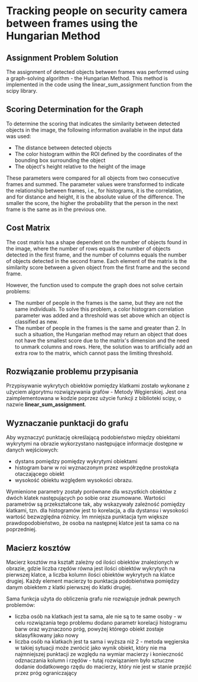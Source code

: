 # Tracking people on security camera between frames using the Hungarian Method

## Assignment Problem Solution

The assignment of detected objects between frames was performed using a graph-solving algorithm - the Hungarian Method. This method is implemented in the code using the linear_sum_assignment function from the scipy library.

## Scoring Determination for the Graph

To determine the scoring that indicates the similarity between detected objects in the image, the following information available in the input data was used:

  - The distance between detected objects
  - The color histogram within the ROI defined by the coordinates of the bounding box surrounding the object
  - The object's height relative to the height of the image

These parameters were compared for all objects from two consecutive frames and summed. The parameter values were transformed to indicate the relationship between frames, i.e., for histograms, it is the correlation, and for distance and height, it is the absolute value of the difference. The smaller the score, the higher the probability that the person in the next frame is the same as in the previous one.

## Cost Matrix

The cost matrix has a shape dependent on the number of objects found in the image, where the number of rows equals the number of objects detected in the first frame, and the number of columns equals the number of objects detected in the second frame. Each element of the matrix is the similarity score between a given object from the first frame and the second frame.

However, the function used to compute the graph does not solve certain problems:

  - The number of people in the frames is the same, but they are not the same individuals. To solve this problem, a color histogram correlation parameter was added and a threshold was set above which an object is classified as new.
  - The number of people in the frames is the same and greater than 2. In such a situation, the Hungarian method may return an object that does not have the smallest score due to the matrix's dimension and the need to unmark columns and rows. Here, the solution was to artificially add an extra row to the matrix, which cannot pass the limiting threshold.

## Rozwiązanie problemu przypisania

Przypisywanie wykrytych obiektów pomiędzy klatkami zostało wykonane z użyciem algorytmu rozwiązywania grafów - Metody Węgierskiej. Jest ona zaimplementowana w kodzie poprzez użycie funkcji z biblioteki scipy, o nazwie **linear_sum_assignment**. 

## Wyznaczanie punktacji do grafu

Aby wyznaczyć punktację określającą podobieństwo między obiektami wykrytymi na obrazie wykorzystano następujące informacje dostępne w danych wejściowych: 

- dystans pomiędzy pomiędzy wykrytymi obiektami 
- histogram barw w roi wyznaczonym przez współrzędne prostokąta otaczającego obiekt 
- wysokość obiektu względem wysokości obrazu.

Wymienione parametry zostały porównane dla wszystkich obiektów z dwóch klatek następujących po sobie oraz zsumowane. Wartości parametrów są przekształcone tak, aby wskazywały zależność pomiędzy klatkami, tzn. dla histogramów jest to korelacja, a dla dystansu i wysokości wartość bezwzględna różnicy. Im mniejsza punktacja tym większe prawdopodobieństwo, że osoba na następnej klatce jest ta sama co na poprzedniej.  

## Macierz kosztów 

Macierz kosztów ma kształt zależny od ilości obiektów znalezionych w obrazie, gdzie liczba rzędów równa jest ilości obiektów wykrytych na pierwszej klatce, a liczba kolumn ilości obiektów wykrytych na klatce drugiej. Każdy element macierzy to punktacja podobieństwa pomiędzy danym obiektem z klatki pierwszej do klatki drugiej. 

Sama funkcja użyta do obliczenia grafu nie rozwiązuje jednak pewnych problemów: 

- liczba osób na klatkach jest ta sama, ale nie są to te same osoby - w celu rozwiązania tego problemu dodano parametr korelacji histogramu barw oraz wyznaczono próg, powyżej którego obiekt zostaje sklasyfikowany jako nowy
- liczba osób na klatkach jest ta sama i wyższa niż 2 - metoda węgierska w takiej sytuacji może zwrócić jako wynik obiekt, który nie ma najmniejszej punktacji ze względu na wymiar macierzy i konieczność odznaczania kolumn i rzędów - tutaj rozwiązaniem było sztuczne dodanie dodatkowego rzędu do macierzy, który nie jest w stanie przejść przez próg ograniczający 
